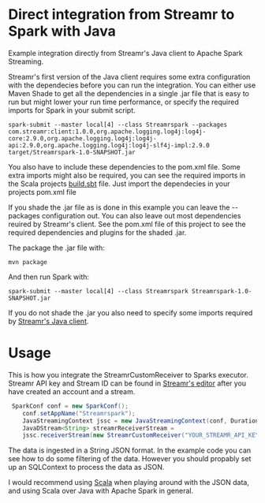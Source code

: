 # Direct integration from Streamr to Spark with Java

Example integration directly from Streamr's Java client to Apache Spark Streaming.

Streamr's first version of the Java client requires some extra configuration with the dependecies before you can run the integration. You can either use Maven Shade to get all the dependencies in a single .jar file that is easy to run but might lower your run time performance, or specify the required imports for Spark in your submit script.

```
spark-submit --master local[4] --class Streamrspark --packages com.streamr:client:1.0.0,org.apache.logging.log4j:log4j-core:2.9.0,org.apache.logging.log4j:log4j-api:2.9.0,org.apache.logging.log4j:log4j-slf4j-impl:2.9.0 target/Streamrspark-1.0-SNAPSHOT.jar
```

You also have to include these dependencies to the pom.xml file. Some extra imports might also be required, you can see the required imports in the Scala projects [build.sbt](../scala-spark/build.sbt) file. Just import the dependecies in your projects pom.xml file


If you shade the .jar file as is done in this example you can leave the --packages configuration out. You can also leave out most dependencies reuired by Streamr's client. See the pom.xml file of this project to see the required dependencies and plugins for the shaded .jar.

The package the .jar file with: 
```
mvn package
```
And then run Spark with:
```
spark-submit --master local[4] --class Streamrspark Streamrspark-1.0-SNAPSHOT.jar
```

If you do not shade the .jar you also need to specify some imports required by [Streamr's Java client](https://github.com/streamr-dev/streamr-client-java).

# Usage

This is how you integrate the StreamrCustomReceiver to Sparks executor. Streamr API key and Stream ID can be found in [Streamr's editor](https://www.streamr.com/core) after you have created an account and a stream.

``` java
 SparkConf conf = new SparkConf();
    conf.setAppName("Streamrspark");
    JavaStreamingContext jssc = new JavaStreamingContext(conf, Durations.seconds(1));
    JavaDStream<String> streamrReceiverStream = 
    jssc.receiverStream(new StreamrCustomReceiver("YOUR_STREAMR_API_KEY","YOUR_STREAM_ID"));
```

The data is ingested in a String JSON format. In the example code you can see how to do some filtering of the data. However you should propably set up an SQLContext to process the data as JSON. 

I would recommend using [Scala](../scala-spark) when playing around with the JSON data, and using Scala over Java with Apache Spark in general.